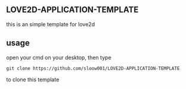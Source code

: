 ## LOVE2D-APPLICATION-TEMPLATE

this is an simple template for love2d

## usage 
open your cmd on your desktop, then type

```git clone https://github.com/sloow001/LOVE2D-APPLICATION-TEMPLATE```

 to clone this template
